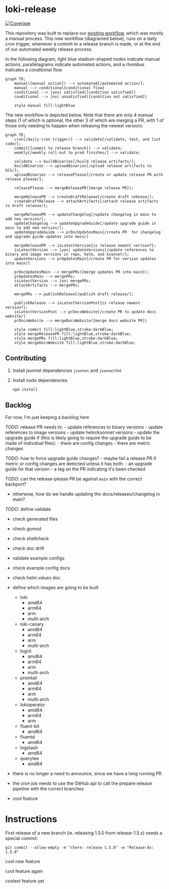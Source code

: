 # loki-release

[![Coverage](./badges/coverage.svg)](./badges/coverage.svg)

This repository was built to replace our
[existing workflow](./docs/loki-legacy-workflow.md), which was mostly a manual
process. This new workflow (diagramed below), runs on a daily cron trigger,
whenever a commit to a release branch is made, or at the end of our automated
weekly release process.

In the following diagram, light blue stadium-shaped nodes indicate manual
actions, parallelagrams indicate automated actions, and a rhombus indicates a
conditional flow.

```mermaid
graph TD;
    manual([manual action]) --> automated[/automated action/];
    manual --> conditional{conditional flow}
    conditional --> |yes| satisfied([condition satisfied])
    conditional --> |no| unsatisfied([condition not satisfied])

    style manual fill:lightBlue
```

The new workflow is depicted below. Note that there are only 4 manual steps (1
of which is optional, the other 3 of which are merging a PR, with 1 of those
only needing to happen when releasing the newest version):

```mermaid
graph TD;
    cron[/daily cron trigger/] --> validate[/validate, test, and lint code/];
    commit([commit to release branch]) --> validate;
    weekly[/weekly roll-out to prod finishes/] --> validate;

    validate --> buildBinaries[/build release artifacts/];
    buildBinaries --> uploadBinaries[/upload release artifacts to GCS/];
    uploadBinaries --> releasePlease[/create or update release PR with release please/];

    releasePlease --> mergeReleasePR([merge release PR]);

    mergeReleasePR --> createDraftRelease[/create draft rekease/];
    createDraftRelease --> attachArtifacts[/attach release artifacts to draft release/];

    mergeReleasePR --> updateChangelog[/update changelog in main to add new version/];
    updateChangelog --> updateUpgradeGuide[/update upgrade guide in main to add new version/];
    updateUpgradeGuide --> prDocUpdatesMain[/create PR  for changelog and upgrade guide updates into main/]

    mergeReleasePR --> isLatestVersion{is release newest version?};
    isLatestVersion --> |yes| updateVersions[/update references to binary and image versions in repo, helm, and ksonnet/];
    updateVersions --> prUpdatesMain[/create PR for version updates into main/]

    prDocUpdatesMain --> mergePRs([merge updates PR into main]);
    prUpdatesMain --> mergePRs;
    isLatestVersion --> |no| mergePRs;
    attachArtifacts --> mergePRs;

    mergePRs --> publishRelease[/publish draft release/];

    publishRelease --> isLatestVersionPost{is release newest version?};
    isLatestVersionPost --> prDocsWebsite[/create PR to update docs website/]
    prDocsWebsite --> mergeDocsWebsite([merge docs website PR])

    style commit fill:lightBlue,stroke:darkBlue;
    style mergeReleasePR fill:lightBlue,stroke:darkBlue;
    style mergePRs fill:lightBlue,stroke:darkBlue;
    style mergeDocsWebsite fill:lightBlue,stroke:darkBlue;
```

## Contributing

1. Install jsonnet dependencies `jsonnet` and `jsonnetfmt`
1. Install node dependencies

   ```bash
   npm install
   ```

## Backlog

For now, I'm just keeping a backlog here

_TODO_: release PR needs to: - update references to binary versions - update
references to image versions - update helm/ksonnet versions - update the upgrade
guide if (this is likely going to require the upgrade guide to be made of
individual files): - there are config changes - there are metric changes

_TODO_: how to force upgrade guide changes? - maybe fail a release PR if metric
or config changes are detected unless it has both: - an upgrade guide for that
version - a tag on the PR indicating it's been checked

_TODO_: can the release-please PR be against `main` with the correct backport?

- otherwise, how do we handle updating the docs/releases/changelog in main?

_TODO_: define validate

- check generated files
- check gomod
- check shellcheck
- check doc drift
- validate example configs
- check example config docs
- check helm values doc

- define which images are going to be built

  - loki
    - amd64
    - arm64
    - arm
    - multi-arch
  - loki-canary
    - amd64
    - arm64
    - arm
    - multi-arch
  - logcli
    - amd64
    - arm64
    - arm
    - multi-arch
  - promtail
    - amd64
    - arm64
    - arm
    - multi-arch
  - lokioperator
    - amd64
    - arm64
    - arm
  - fluent-bit
    - amd64
  - fluentd
    - amd64
  - logstash
    - amd64
  - querytee
    - amd64

- there is no longer a need to announce, since we have a long running PR

- the cron job needs to use the GitHub api to call the prepare release pipeline
  with the correct branches

- cool feature

# Instructions

First release of a new branch (ie. releasing 1.5.0 from release-1.5.x) needs a
special commit:

```
git commit --allow-empty -m "chore: release 1.5.0" -m "Release-As: 1.5.0"
```

cool new feature

cool feature again

coolest feature yet
